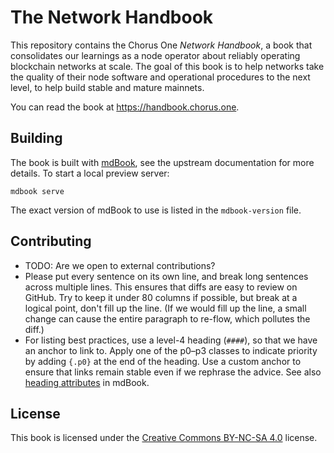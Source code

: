# The Network Handbook

This repository contains the Chorus One _Network Handbook_, a book that
consolidates our learnings as a node operator about reliably operating blockchain
networks at scale. The goal of this book is to help networks take the quality of
their node software and operational procedures to the next level, to help build
stable and mature mainnets.

You can read the book at <https://handbook.chorus.one>.

## Building

The book is built with [mdBook][mdBook], see the upstream documentation for more
details. To start a local preview server:

    mdbook serve

The exact version of mdBook to use is listed in the `mdbook-version` file.

[mdBook]: https://rust-lang.github.io/mdBook/index.html

## Contributing

 * TODO: Are we open to external contributions?
 * Please put every sentence on its own line, and break long sentences across
   multiple lines. This ensures that diffs are easy to review on GitHub. Try to
   keep it under 80 columns if possible, but break at a logical point, don't fill
   up the line. (If we would fill up the line, a small change can cause the
   entire paragraph to re-flow, which pollutes the diff.)
 * For listing best practices, use a level-4 heading (`####`), so that we have
   an anchor to link to. Apply one of the p0–p3 classes to indicate priority
   by adding `{.p0}` at the end of the heading. Use a custom anchor to ensure
   that links remain stable even if we rephrase the advice. See also [heading
   attributes][heading-attributes] in mdBook.

[heading-attributes]: https://rust-lang.github.io/mdBook/format/markdown.html#heading-attributes

## License

This book is licensed under the [Creative Commons BY-NC-SA 4.0][license] license.

[license]: https://creativecommons.org/licenses/by-nc-sa/4.0/

